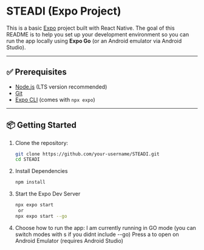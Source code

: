 # STEADI (Expo Project)

This is a basic [Expo](https://expo.dev) project built with React Native. The goal of this README is to help you set up your development environment so you can run the app locally using **Expo Go** (or an Android emulator via Android Studio).

---

## ✅ Prerequisites
- [Node.js](https://nodejs.org/) (LTS version recommended)
- [Git](https://git-scm.com/)
- [Expo CLI](https://docs.expo.dev/get-started/installation/) (comes with `npx expo`)

---

## 📦 Getting Started
1. Clone the repository:
   ```bash
   git clone https://github.com/your-username/STEADI.git
   cd STEADI


2. Install Dependencies
    ```bash
    npm install

3. Start the Expo Dev Server
    ```bash
    npx expo start
     or
    npx expo start --go

4. Choose how to run the app:
    I am currently running in GO mode (you can switch modes with s if you didnt include --go)
    Press a to open on Android Emulator (requires Android Studio)